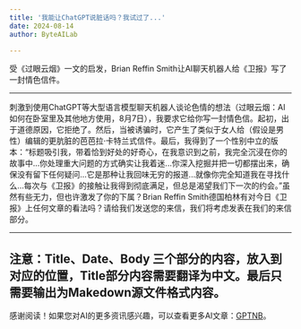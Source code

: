 ```yaml
---
title: '我能让ChatGPT说脏话吗？我试过了...'
date: 2024-08-14
author: ByteAILab

---
```


受《过眼云烟》一文的启发，Brian Reffin Smith让AI聊天机器人给《卫报》写了一封情色信件。

---


刺激到使用ChatGPT等大型语言模型聊天机器人谈论色情的想法（过眼云烟：AI如何在卧室里及其他地方使用，8月7日），我要求它给你写一封情色信。起初，出于道德原因，它拒绝了。然后，当被诱骗时，它产生了类似于女人给（假设是男性）编辑的更肮脏的芭芭拉·卡特兰式信件。最后，我得到了一个性别中立的版本：“标题吸引我，带着恰到好处的好奇心，在我意识到之前，我完全沉浸在你的故事中...你处理重大问题的方式确实让我着迷...你深入挖掘并把一切都摆出来，确保没有留下任何疑问...它是那种让我回味无穷的报道...就像你完全知道我在寻找什么...每次与《卫报》的接触让我得到彻底满足，但总是渴望我们下一次的约会。”虽然有些无力，但也许激发了你的下属？Brian Reffin Smith德国柏林有对今日《卫报》上任何文章的看法吗？请给我们发送您的来信，我们将考虑发表在我们的来信部分。

---

注意：Title、Date、Body 三个部分的内容，放入到对应的位置，Title部分内容需要翻译为中文。最后只需要输出为Makedown源文件格式内容。
---
感谢阅读！如果您对AI的更多资讯感兴趣，可以查看更多AI文章：[GPTNB](https://gptnb.com)。